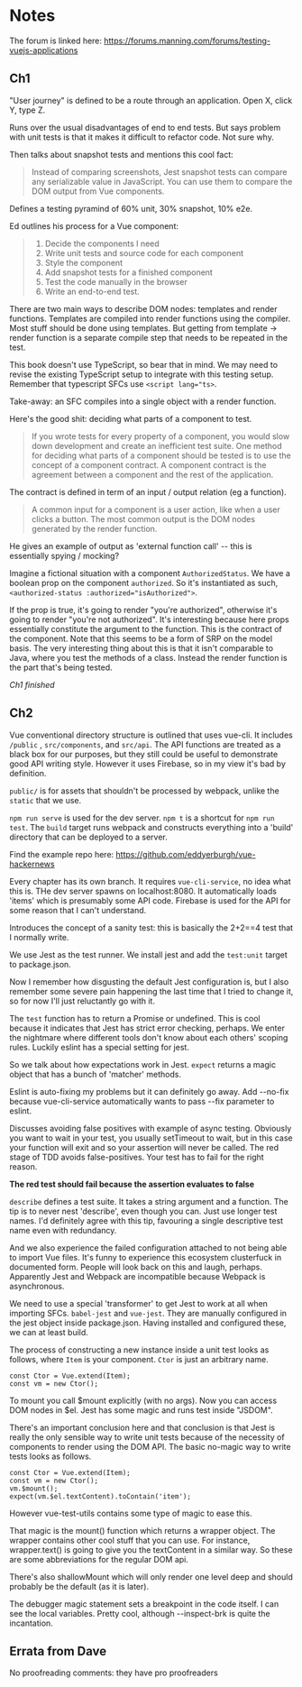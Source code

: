 # Notes

The forum is linked here: https://forums.manning.com/forums/testing-vuejs-applications

## Ch1

"User journey" is defined to be a route through an application.  Open X, click
Y, type Z.

Runs over the usual disadvantages of end to end tests.  But says problem
with unit tests is that it makes it difficult to refactor code.  Not sure why.

Then talks about snapshot tests and mentions this cool fact:

> Instead of comparing screenshots, Jest snapshot tests can compare any
> serializable value in JavaScript. You can use them to compare the DOM output
> from Vue components.

Defines a testing pyramind of 60% unit, 30% snapshot, 10% e2e.

Ed outlines his process for a Vue component:

> 1. Decide the components I need
> 2. Write unit tests and source code for each component
> 3. Style the component
> 4. Add snapshot tests for a finished component
> 5. Test the code manually in the browser
> 6. Write an end-to-end test.

There are two main ways to describe DOM nodes: templates and render functions.
Templates are compiled into render functions using the compiler.  Most stuff
should be done using templates.  But getting from template -> render function is
a separate compile step that needs to be repeated in the test.

This book doesn't use TypeScript, so bear that in mind.  We may need to revise
the existing TypeScript setup to integrate with this testing setup.  Remember
that typescript SFCs use `<script lang="ts>`.

Take-away: an SFC compiles into a single object with a render function.

Here's the good shit: deciding what parts of a component to test.

> If you wrote tests for every property of a component, you would slow down
> development and create an inefficient test suite.  One method for deciding
> what parts of a component should be tested is to use the concept of a
> component contract. A component contract is the agreement between a component
> and the rest of the application.

The contract is defined in term of an input / output relation (eg a function).

> A common input for a component is a user action, like when a user clicks a
> button. The most common output is the DOM nodes generated by the render
> function.

He gives an example of output as 'external function call' -- this is essentially
spying / mocking?

Imagine a fictional situation with a component `AuthorizedStatus`.
We have a boolean prop on the component `authorized`.  So it's instantiated
as such, `<authorized-status :authorized="isAuthorized">`.

If the prop is true, it's going to render "you're authorized", otherwise it's
going to render "you're not authorized".  It's interesting because here props
essentially constitute the argument to the function.  This is the contract
of the component.  Note that this seems to be a form of SRP on the model basis.
The very interesting thing about this is that it isn't comparable to Java, where
you test the methods of a class.  Instead the render function is the part
that's being tested.

*Ch1 finished*

## Ch2

Vue conventional directory structure is outlined that uses vue-cli.
It includes `/public` , `src/components`, and `src/api`.  The API functions
are treated as a black box for our purposes, but they still could be useful
to demonstrate good API writing style.  However it uses Firebase, so in my view
it's bad by definition.

`public/` is for assets that shouldn't be processed by webpack, unlike the
`static` that we use.

`npm run serve` is used for the dev server.
`npm t` is a shortcut for `npm run test`.
The `build` target runs webpack and constructs everything into a 'build'
directory that can be deployed to a server.


Find the example repo here:
https://github.com/eddyerburgh/vue-hackernews

Every chapter has its own branch.  It requires `vue-cli-service`, no idea what
this is.  THe dev server spawns on localhost:8080.  It automatically loads
'items' which is presumably some API code.  Firebase is used for the API
for some reason that I can't understand.

Introduces the concept of a sanity test: this is basically the 2+2==4 test
that I normally write.

We use Jest as the test runner.  We install jest and add the `test:unit` target
to package.json.

Now I remember how disgusting the default Jest configuration is, but I also
remember some severe pain happening the last time that I tried to change it,
so for now I'll just reluctantly go with it.

The `test` function has to return a Promise or undefined.  This is cool because
it indicates that Jest has strict error checking, perhaps.  We enter the nightmare
where different tools don't know about each others' scoping rules.  Luckily
eslint has a special setting for jest.

So we talk about how expectations work in Jest.  `expect` returns a magic object
that has a bunch of 'matcher' methods.

Eslint is auto-fixing my problems but it can definitely go away.  Add --no-fix
because vue-cli-service automatically wants to pass --fix parameter to eslint.

Discusses avoiding false positives with example of async testing.  Obviously
you want to wait in your test, you usually setTimeout to wait, but in this case
your function will exit and so your assertion will never be called.  The red
stage of TDD avoids false-positives.  Your test has to fail for the right reason.

**The red test should fail because the assertion evaluates to false**

`describe` defines a test suite.  It takes a string argument and a function.
The tip is to never nest 'describe', even though you can.  Just use longer
test names.  I'd definitely agree with this tip, favouring a single
descriptive test name even with redundancy.

And we also experience the failed configuration attached to not being able to
import Vue files.  It's funny to experience this ecosystem clusterfuck in
documented form.  People will look back on this and laugh, perhaps.  Apparently
Jest and Webpack are incompatible because Webpack is asynchronous.

We need to use a special 'transformer' to get Jest to work at all when importing
SFCs.  `babel-jest` and `vue-jest`.  They are manually configured in the jest
object inside package.json.  Having installed and configured these, we can
at least build.

The process of constructing a new instance inside a unit test looks as follows,
where `Item` is your component.   `Ctor` is just an arbitrary name.

    const Ctor = Vue.extend(Item);
    const vm = new Ctor();

To mount you call $mount explicitly (with no args).  Now you can access DOM
nodes in $el.  Jest has some magic and runs test inside "JSDOM".

There's an important conclusion here and that conclusion is that Jest is really
the only sensible way to write unit tests because of the necessity of components
to render using the DOM API.  The basic no-magic way to write tests looks as 
follows.

    const Ctor = Vue.extend(Item);
    const vm = new Ctor();
    vm.$mount();
    expect(vm.$el.textContent).toContain('item');

However vue-test-utils contains some type of magic to ease this.

That magic is the mount() function which returns a wrapper object.  The wrapper
contains other cool stuff that you can use.  For instance, wrapper.text()
is going to give you the textContent in a similar way.  So these are some
abbreviations for the regular DOM api.

There's also shallowMount which will only render one level deep and should
probably be the default (as it is later).

The debugger magic statement sets a breakpoint in the code itself.  I can see
the local variables.  Pretty cool, although --inspect-brk is quite the
incantation.

## Errata from Dave

No proofreading comments: they have pro proofreaders
